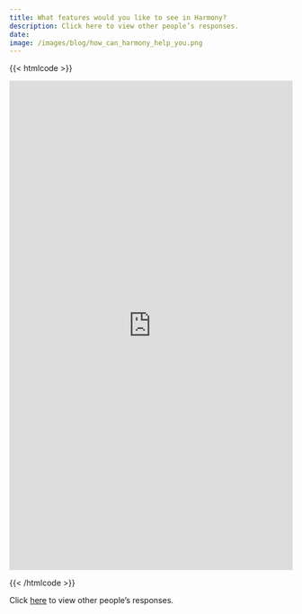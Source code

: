 ```yaml
---
title: What features would you like to see in Harmony?
description: Click here to view other people’s responses.
date:
image: /images/blog/how_can_harmony_help_you.png
---
```


{{< htmlcode >}}

<iframe src="https://docs.google.com/forms/d/e/1FAIpQLSdhAweAusEF7EPUh3geKY9c09djdEzW_1CSPBFToWBfNLf0ow/viewform?embedded=true" width="640" height="871" frameborder="0" marginheight="0" marginwidth="0" style="box-sizing: inherit; border: 0px; font-size: 17px; font-style: normal; font-weight: 300; margin: 0px; outline: 0px; padding: 0px; vertical-align: baseline; max-width: 100%; color: rgb(58, 58, 58); font-family: Roboto, sans-serif; font-variant-ligatures: normal; font-variant-caps: normal; letter-spacing: normal; orphans: 2; text-align: start; text-indent: 0px; text-transform: none; widows: 2; word-spacing: 0px; -webkit-text-stroke-width: 0px; white-space: normal; background-color: rgb(255, 255, 255); text-decoration-thickness: initial; text-decoration-style: initial; text-decoration-color: initial;"></iframe>

{{< /htmlcode >}}





Click [here](https://docs.google.com/forms/d/e/1FAIpQLSdhAweAusEF7EPUh3geKY9c09djdEzW_1CSPBFToWBfNLf0ow/viewanalytics) to view other people’s responses.
